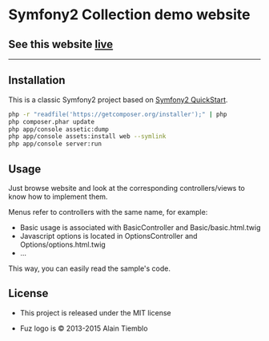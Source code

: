 Symfony2 Collection demo website
========================

## See this website [live](http://symfony-collection.fuz.org/)

---

## Installation

This is a classic Symfony2 project based on [Symfony2 QuickStart](https://github.com/ninsuo/symfony2-quickstart).

```sh
php -r "readfile('https://getcomposer.org/installer');" | php
php composer.phar update
php app/console assetic:dump
php app/console assets:install web --symlink
php app/console server:run
```

## Usage

Just browse website and look at the corresponding controllers/views to know how to implement them.

Menus refer to controllers with the same name, for example:
- Basic usage is associated with BasicController and Basic/basic.html.twig
- Javascript options is located in OptionsController and Options/options.html.twig
- ...

This way, you can easily read the sample's code.

## License

- This project is released under the MIT license

- Fuz logo is © 2013-2015 Alain Tiemblo

